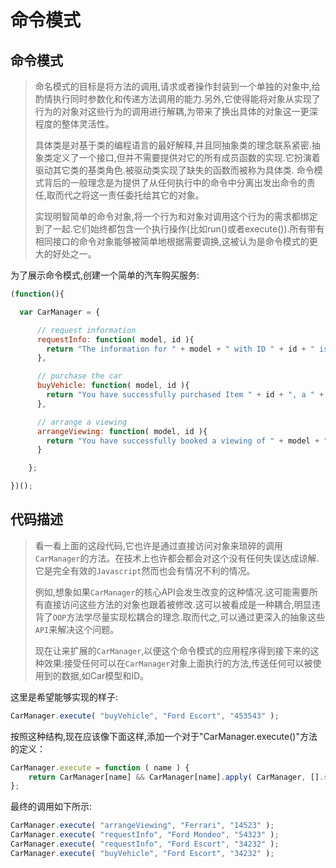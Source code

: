 # 命令模式

## 命令模式

> 命名模式的目标是将方法的调用,请求或者操作封装到一个单独的对象中,给酌情执行同时参数化和传递方法调用的能力.另外,它使得能将对象从实现了行为的对象对这些行为的调用进行解耦,为带来了换出具体的对象这一更深程度的整体灵活性。
>
> 具体类是对基于类的编程语言的最好解释,并且同抽象类的理念联系紧密.抽象类定义了一个接口,但并不需要提供对它的所有成员函数的实现.它扮演着驱动其它类的基类角色.被驱动类实现了缺失的函数而被称为具体类. 命令模式背后的一般理念是为提供了从任何执行中的命令中分离出发出命令的责任,取而代之将这一责任委托给其它的对象。
>
> 实现明智简单的命令对象,将一个行为和对象对调用这个行为的需求都绑定到了一起.它们始终都包含一个执行操作(比如run()或者execute()).所有带有相同接口的命令对象能够被简单地根据需要调换,这被认为是命令模式的更大的好处之一。

为了展示命令模式,创建一个简单的汽车购买服务:

```js
(function(){

  var CarManager = {

      // request information
      requestInfo: function( model, id ){
        return "The information for " + model + " with ID " + id + " is foobar";
      },

      // purchase the car
      buyVehicle: function( model, id ){
        return "You have successfully purchased Item " + id + ", a " + model;
      },

      // arrange a viewing
      arrangeViewing: function( model, id ){
        return "You have successfully booked a viewing of " + model + " ( " + id + " ) ";
      }

    };

})();
```

## 代码描述

> 看一看上面的这段代码,它也许是通过直接访问对象来琐碎的调用`CarManager`的方法。在技术上也许都会都会对这个没有任何失误达成谅解.它是完全有效的`Javascript`然而也会有情况不利的情况。
>
> 例如,想象如果`CarManager`的核心API会发生改变的这种情况.这可能需要所有直接访问这些方法的对象也跟着被修改.这可以被看成是一种耦合,明显违背了`OOP`方法学尽量实现松耦合的理念.取而代之,可以通过更深入的抽象这些`API`来解决这个问题。
>
> 现在让来扩展的`CarManager`,以便这个命令模式的应用程序得到接下来的这种效果:接受任何可以在`CarManager`对象上面执行的方法,传送任何可以被使用到的数据,如Car模型和ID。

这里是希望能够实现的样子:

```js
CarManager.execute( "buyVehicle", "Ford Escort", "453543" );
```

按照这种结构,现在应该像下面这样,添加一个对于"CarManager.execute()"方法的定义：

```js
CarManager.execute = function ( name ) {
    return CarManager[name] && CarManager[name].apply( CarManager, [].slice.call(arguments, 1) );
};
```

最终的调用如下所示:

```js
CarManager.execute( "arrangeViewing", "Ferrari", "14523" );
CarManager.execute( "requestInfo", "Ford Mondeo", "54323" );
CarManager.execute( "requestInfo", "Ford Escort", "34232" );
CarManager.execute( "buyVehicle", "Ford Escort", "34232" );
```
